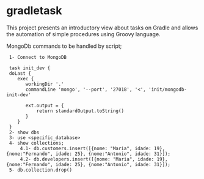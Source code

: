 # gradletask

This project presents an introductory view about tasks on Gradle and allows the automation of simple procedures using Groovy language.

MongoDb commands to be handled by script;

     1- Connect to MongoDB
     
     task init_dev {
     doLast {
        exec {
           workingDir '.'
           commandLine 'mongo', '--port', '27018', '<', 'init/mongodb-init-dev'

           ext.output = {
               return standardOutput.toString()
           }
        }
     }
     2- show dbs
     3- use <specific_database>
     4- show collections;
         4.1- db.customers.insert([{nome: "Maria", idade: 19},{nome:"Fernando", idade: 25}, {nome:"Antonio", idade: 31}]);
         4.2- db.developers.insert([{nome: "Maria", idade: 19},{nome:"Fernando", idade: 25}, {nome:"Antonio", idade: 31}]);
     5- db.collection.drop()

